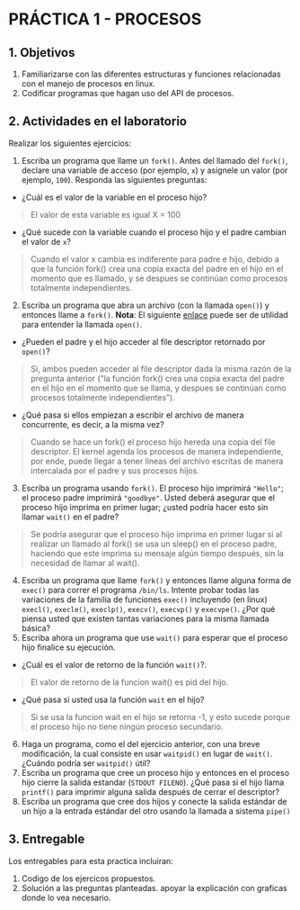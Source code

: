 # PRÁCTICA 1 - PROCESOS #

## 1. Objetivos ##
1. Familiarizarse con las diferentes estructuras y funciones relacionadas con el manejo de procesos en linux.
2. Codificar programas que hagan uso del API de procesos.

## 2. Actividades en el laboratorio ##

Realizar los siguientes ejercicios:

1. Escriba un programa que llame un ```fork()```. Antes del llamado del ```fork()```, declare una variable de acceso (por ejemplo, ```x```) y asígnele un valor (por ejemplo, ```100```). Responda las siguientes preguntas:
  * ¿Cuál es el valor de la variable en el proceso hijo?
  > El valor de esta variable es igual X = 100
  * ¿Qué sucede con la variable cuando el proceso hijo y el padre cambian el valor de ```x```?
  >Cuando el valor x cambia es indiferente para padre e hijo, debido a que la función fork() crea una copia exacta del padre en el hijo en el momento que es llamado, y se despues se continúan como procesos totalmente independientes.
2. Escriba un programa que abra un archivo (con la llamada ```open()```) y entonces llame a ```fork()```. **Nota**: El siguiente [enlace](https://www.geeksforgeeks.org/input-output-system-calls-c-create-open-close-read-write/) puede ser de utilidad para entender la llamada ```open()```.
  * ¿Pueden el padre y el hijo acceder al file descriptor retornado por ```open()```? 
  >Si, ambos pueden acceder al file descriptor dada la misma razón de la pregunta anterior ("la función fork() crea una copia exacta del padre en el hijo en el momento que se llama, y despues se continúan como procesos totalmente independientes").
  * ¿Qué pasa si ellos empiezan a escribir el archivo de manera concurrente, es decir, a la misma vez?
  >Cuando se hace un fork() el proceso hijo hereda una copia del file descriptor. El kernel agenda los procesos de manera independiente, por ende, puede llegar a tener líneas del archivo escritas de manera intercalada por el padre y sus procesos hijos.
3. Escriba un programa usando ```fork()```. El proceso hijo imprimirá ```"Hello"```; el proceso padre imprimirá ```"goodbye"```. Usted deberá asegurar que el proceso hijo imprima en primer lugar; ¿usted podría hacer esto sin llamar ```wait()``` en el padre? 
>Se podría asegurar que el proceso hijo imprima en primer lugar si al realizar un llamado al fork() se usa un sleep() en el  proceso padre, haciendo que este imprima su mensaje algún tiempo después, sin la necesidad de llamar al wait().
4. Escriba un programa que llame ```fork()``` y entonces llame alguna forma de ```exec()``` para correr el programa ```/bin/ls```. Intente probar todas las variaciones de la familia de funciones ```exec()``` incluyendo (en linux) ```execl()```, ```execle()```, ```execlp()```, ```execv()```, ```execvp()``` y ```execvpe()```. ¿Por qué piensa usted que existen tantas variaciones para la misma llamada básica?
5. Escriba ahora un programa que use ```wait()``` para esperar que el proceso hijo finalice su ejecución. 
* ¿Cuál es el valor de retorno de la función ```wait()```?.
>El valor de retorno de la funcion wait() es pid del hijo.
* ¿Qué pasa si usted usa la función ```wait``` en el hijo?
>Si se usa la funcion wait en el hijo se retorna -1, y esto sucede porque el proceso hijo no tiene ningún proceso secundario.
6. Haga un programa, como el del ejercicio anterior, con una breve modificación, la cual consiste en usar ```waitpid()``` en lugar de ```wait()```. ¿Cuándo podría ser ```waitpid()``` útil?
7. Escriba un programa que cree un proceso hijo y entonces en el proceso hijo cierre la salida estandar (```STDOUT FILENO```). ¿Qué pasa si el hijo llama ```printf()``` para imprimir alguna salida después de cerrar el descriptor?
8. Escriba un programa que cree dos hijos y conecte la salida estándar de un hijo a la entrada estándar del otro usando la llamada a sistema ```pipe()```

## 3. Entregable ##

Los entregables para esta practica incluiran:
1. Codigo de los ejercicos propuestos.
2. Solución a las preguntas planteadas. apoyar la explicación con graficas donde lo vea necesario.
